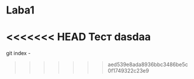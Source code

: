 # Laba1 
<<<<<<< HEAD
Тест	 dasdaa
=======
git index - 
>>>>>>> aed539e8ada8936bbc3486be5c0f1749322c23e9
